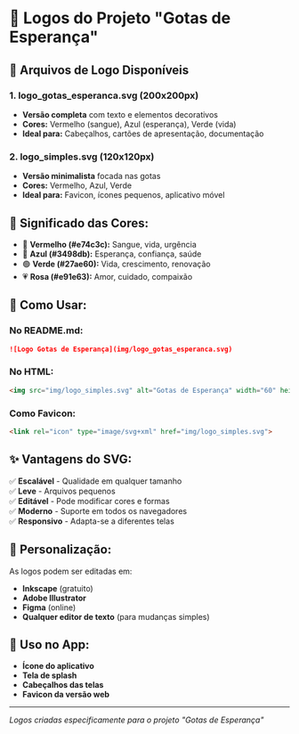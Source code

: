 # 🎨 Logos do Projeto "Gotas de Esperança"

## 📁 Arquivos de Logo Disponíveis

### 1. **logo_gotas_esperanca.svg** (200x200px)
- **Versão completa** com texto e elementos decorativos
- **Cores:** Vermelho (sangue), Azul (esperança), Verde (vida)
- **Ideal para:** Cabeçalhos, cartões de apresentação, documentação

### 2. **logo_simples.svg** (120x120px)
- **Versão minimalista** focada nas gotas
- **Cores:** Vermelho, Azul, Verde
- **Ideal para:** Favicon, ícones pequenos, aplicativo móvel

## 🎯 **Significado das Cores:**

- 🔴 **Vermelho (#e74c3c):** Sangue, vida, urgência
- 🔵 **Azul (#3498db):** Esperança, confiança, saúde
- 🟢 **Verde (#27ae60):** Vida, crescimento, renovação
- 💗 **Rosa (#e91e63):** Amor, cuidado, compaixão

## 🚀 **Como Usar:**

### **No README.md:**
```markdown
![Logo Gotas de Esperança](img/logo_gotas_esperanca.svg)
```

### **No HTML:**
```html
<img src="img/logo_simples.svg" alt="Gotas de Esperança" width="60" height="60">
```

### **Como Favicon:**
```html
<link rel="icon" type="image/svg+xml" href="img/logo_simples.svg">
```

## ✨ **Vantagens do SVG:**

✅ **Escalável** - Qualidade em qualquer tamanho  
✅ **Leve** - Arquivos pequenos  
✅ **Editável** - Pode modificar cores e formas  
✅ **Moderno** - Suporte em todos os navegadores  
✅ **Responsivo** - Adapta-se a diferentes telas  

## 🎨 **Personalização:**

As logos podem ser editadas em:
- **Inkscape** (gratuito)
- **Adobe Illustrator**
- **Figma** (online)
- **Qualquer editor de texto** (para mudanças simples)

## 📱 **Uso no App:**

- **Ícone do aplicativo**
- **Tela de splash**
- **Cabeçalhos das telas**
- **Favicon da versão web**

---

*Logos criadas especificamente para o projeto "Gotas de Esperança"*
